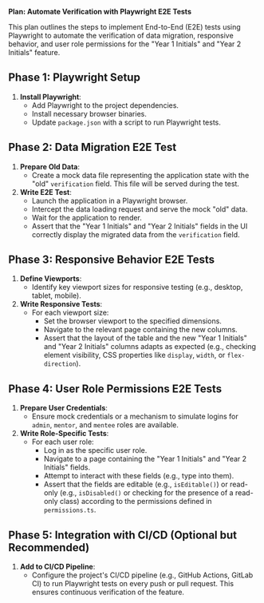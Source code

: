 **Plan: Automate Verification with Playwright E2E Tests**

This plan outlines the steps to implement End-to-End (E2E) tests using Playwright to automate the verification of data migration, responsive behavior, and user role permissions for the "Year 1 Initials" and "Year 2 Initials" feature.

## Phase 1: Playwright Setup

1.  **Install Playwright**:
    *   Add Playwright to the project dependencies.
    *   Install necessary browser binaries.
    *   Update `package.json` with a script to run Playwright tests.

## Phase 2: Data Migration E2E Test

1.  **Prepare Old Data**:
    *   Create a mock data file representing the application state with the "old" `verification` field. This file will be served during the test.
2.  **Write E2E Test**:
    *   Launch the application in a Playwright browser.
    *   Intercept the data loading request and serve the mock "old" data.
    *   Wait for the application to render.
    *   Assert that the "Year 1 Initials" and "Year 2 Initials" fields in the UI correctly display the migrated data from the `verification` field.

## Phase 3: Responsive Behavior E2E Tests

1.  **Define Viewports**:
    *   Identify key viewport sizes for responsive testing (e.g., desktop, tablet, mobile).
2.  **Write Responsive Tests**:
    *   For each viewport size:
        *   Set the browser viewport to the specified dimensions.
        *   Navigate to the relevant page containing the new columns.
        *   Assert that the layout of the table and the new "Year 1 Initials" and "Year 2 Initials" columns adapts as expected (e.g., checking element visibility, CSS properties like `display`, `width`, or `flex-direction`).

## Phase 4: User Role Permissions E2E Tests

1.  **Prepare User Credentials**:
    *   Ensure mock credentials or a mechanism to simulate logins for `admin`, `mentor`, and `mentee` roles are available.
2.  **Write Role-Specific Tests**:
    *   For each user role:
        *   Log in as the specific user role.
        *   Navigate to a page containing the "Year 1 Initials" and "Year 2 Initials" fields.
        *   Attempt to interact with these fields (e.g., type into them).
        *   Assert that the fields are editable (e.g., `isEditable()`) or read-only (e.g., `isDisabled()` or checking for the presence of a read-only class) according to the permissions defined in `permissions.ts`.

## Phase 5: Integration with CI/CD (Optional but Recommended)

1.  **Add to CI/CD Pipeline**:
    *   Configure the project's CI/CD pipeline (e.g., GitHub Actions, GitLab CI) to run Playwright tests on every push or pull request. This ensures continuous verification of the feature.